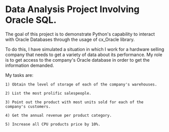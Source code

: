# Data Analysis Project Involving Oracle SQL.

The goal of this project is to demonstrate Python's capability to interact with Oracle Databases through the usage of cx_Oracle library.

To do this, I have simulated a situation in which I work for a hardware selling company that needs to get a variety of data about its performance. My role is to get access to the company's Oracle database in order to get the information demanded.

My tasks are:
    
    1) Obtain the level of storage of each of the company's warehouses.

    2) List the most prolific salespeople.

    3) Point out the product with most units sold for each of the company's customers.

    4) Get the annual revenue per product category.

    5) Increase all CPU products price by 10%.
